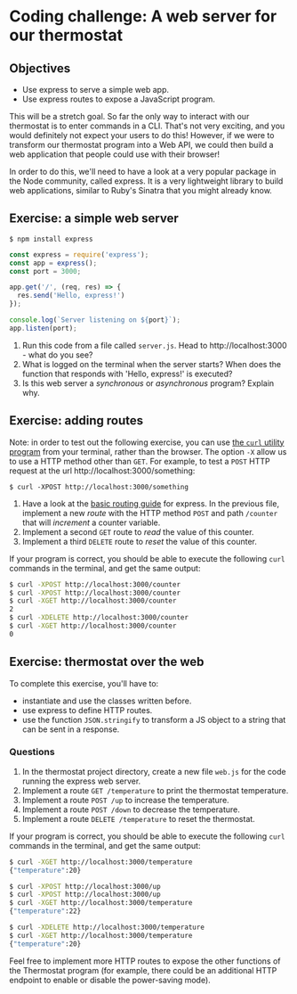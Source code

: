 # Coding challenge: A web server for our thermostat

## Objectives

 * Use express to serve a simple web app.
 * Use express routes to expose a JavaScript program.

This will be a stretch goal. So far the only way to interact with our thermostat is to enter commands in a CLI. That's not very exciting, and you would definitely not expect your users to do this! However, if we were to transform our thermostat program into a Web API, we could then build a web application that people could use with their browser!

In order to do this, we'll need to have a look at a very popular package in the Node community, called express. It is a very lightweight library to build web applications, similar to Ruby's Sinatra that you might already know. 

## Exercise: a simple web server

```
$ npm install express
```

```javascript
const express = require('express');
const app = express();
const port = 3000;

app.get('/', (req, res) => {
  res.send('Hello, express!')
});

console.log(`Server listening on ${port}`);
app.listen(port);
```

1. Run this code from a file called `server.js`. Head to http://localhost:3000 - what do you see?
2. What is logged on the terminal when the server starts? When does the function that responds with 'Hello, express!' is executed?
3. Is this web server a *synchronous* or *asynchronous* program? Explain why.

## Exercise: adding routes

Note: in order to test out the following exercise, you can use [the `curl` utility program](https://idratherbewriting.com/learnapidoc/docapis_install_curl.html#make-a-test-api-call) from your terminal, rather than the browser. The option `-X` allow us to use a HTTP method other than `GET`. For example, to test a `POST` HTTP request at the url http://localhost:3000/something:

```
$ curl -XPOST http://localhost:3000/something
```

1. Have a look at the [basic routing guide](https://expressjs.com/en/starter/basic-routing.html) for express. In the previous file, implement a new *route* with the HTTP method `POST` and path `/counter` that will *increment* a counter variable.
2. Implement a second `GET` route to *read* the value of this counter.
3. Implement a third `DELETE` route to *reset* the value of this counter.

If your program is correct, you should be able to execute the following `curl` commands in the terminal, and get the same output: 

```bash
$ curl -XPOST http://localhost:3000/counter
$ curl -XPOST http://localhost:3000/counter
$ curl -XGET http://localhost:3000/counter 
2
$ curl -XDELETE http://localhost:3000/counter
$ curl -XGET http://localhost:3000/counter 
0
```

## Exercise: thermostat over the web

To complete this exercise, you'll have to:
  * instantiate and use the classes written before. 
  * use express to define HTTP routes.
  * use the function `JSON.stringify` to transform a JS object to a string that can be sent in a response.

### Questions

1. In the thermostat project directory, create a new file `web.js` for the code running the express web server.
2. Implement a route `GET /temperature` to print the thermostat temperature.
3. Implement a route `POST /up` to increase the temperature.
4. Implement a route `POST /down` to decrease the temperature.
5. Implement a route `DELETE /temperature` to reset the thermostat.

If your program is correct, you should be able to execute the following `curl` commands in the terminal, and get the same output: 

```bash
$ curl -XGET http://localhost:3000/temperature 
{"temperature":20}

$ curl -XPOST http://localhost:3000/up 
$ curl -XPOST http://localhost:3000/up 
$ curl -XGET http://localhost:3000/temperature 
{"temperature":22}

$ curl -XDELETE http://localhost:3000/temperature
$ curl -XGET http://localhost:3000/temperature 
{"temperature":20}
```

Feel free to implement more HTTP routes to expose the other functions of the Thermostat program (for example, there could be an additional HTTP endpoint to enable or disable the power-saving mode).